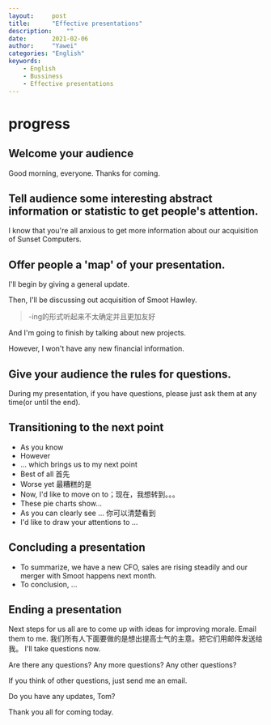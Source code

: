 ```yaml
---
layout:		post
title:		"Effective presentations"
description:	""
date:		2021-02-06
author:		"Yawei"
categories: "English"
keywords:
	- English
	- Bussiness
	- Effective presentations
---
```


# progress 
## Welcome your audience

Good morning, everyone. Thanks for coming.

## Tell audience some interesting abstract information or statistic to get people's attention.

I know that you're all anxious to get more information about our acquisition of Sunset Computers.

## Offer people a 'map' of your presentation.

I'll begin by giving a general update.

Then, I'll be discussing out acquisition of Smoot Hawley.  
> -ing的形式听起来不太确定并且更加友好

And I'm going to finish by talking about new projects.

However, I won't have any new financial information.


## Give your audience the rules for questions.

During my presentation, if you have questions, please just ask them at any time(or until the end).

## Transitioning to the next point

* As you know
* However
* … which brings us to my next point
* Best of all  首先
* Worse yet 最糟糕的是
* Now, I'd like to move on to；现在，我想转到。。。
* These pie charts show… 
* As you can clearly see … 你可以清楚看到
* I'd like to draw your attentions to … 

## Concluding a presentation

* To summarize, we have a new CFO, sales are rising steadily and our merger with Smoot happens next month.
* To conclusion, …

## Ending a presentation 

Next steps for us all are to come up with ideas for improving morale. Email them to me.
我们所有人下面要做的是想出提高士气的主意。把它们用邮件发送给我。
I'll take questions now.

Are there any questions?
Any more questions?
Any other questions?

If you think of other questions, just send me an email.

Do you have any updates, Tom?

Thank you all for coming today.

